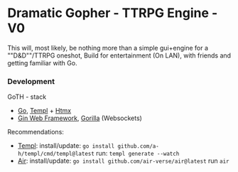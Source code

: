 # Dramatic Gopher - TTRPG Engine - V0

This will, most likely, be nothing more than a simple gui+engine for a ""D&D""/TTRPG oneshot,
Build for entertainment (On LAN), with friends and getting familiar with Go.

### Development

GoTH - stack
- [Go](https://go.dev/), [Templ](https://github.com/a-h/templ) + [Htmx](https://htmx.org)
- [Gin Web Framework](https://gin-gonic.com/), [Gorilla](https://pkg.go.dev/github.com/gorilla/websocket@v1.5.3) (Websockets)

Recommendations:
- [Templ](https://templ.guide/): install/update: ```go install github.com/a-h/templ/cmd/templ@latest``` run: ```templ generate --watch```
- [Air](https://github.com/air-verse/air): install/update: ```go install github.com/air-verse/air@latest``` run ```air```